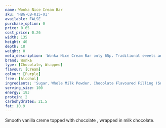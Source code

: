 ```yaml
---
name: Wonka Nice Cream Bar
sku: 'HBG-CB-015-01'
available: FALSE
purchase_option: 0
price: 0.65
cost_price: 0.26
width: 135
height: 40
depth: 10
weight: 0
meta_description: 'Wonka Nice Cream Bar only 65p. Traditional sweets and more at Humbugs Confectionery Store. Specialists in satisfying your sweet tooth!'
brand: Wonka
type: [Chocolate, Wrapped]
flavour: [Cream]
colour: [Purple]
free: [Alcohol]
ingredients: 'Sugar, Whole Milk Powder, Chocolate Flavoured Filling (Sugar, Glucose Syrup, Water, Caramelised Sugar Syrup, Fat-Reduced Cocoa Powder, Humectant: Glycerol; Butter, Stabiliser: Carrageenan; Salt, Emulsifiers: Mono- and Di-glycerides of Fatty Acids, Sunflower Lecithin; Citric Acid, Acidity Regulator: Sodium Citrates; Natural Vanilla Flavouring), Vegetable Fat, Cocoa Butter, Cocoa Mass, Vegetable Fat, Whey Powder, Milk Fat, Lactose, Emulsifier (Sunflower Lecithin), Vanilla Seeds, Flavourings, Colour (Curcumin). Milk Chocolate contains Milk Solids 14% and Vegetable Fat in addition to Cocoa Butter.'
serving_size: 100
energy: 193
protein: 2
carbohydrates: 21.5
fat: 10.9
---
```

Smooth vanilla creme topped with chocolate , wrapped in milk chocolate.